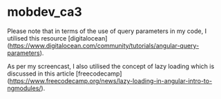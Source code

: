 # mobdev_ca3

Please note that in terms of the use of query parameters in my code, I utilised this resource [digitalocean] (https://www.digitalocean.com/community/tutorials/angular-query-parameters).

As per my screencast, I also utilised the concept of lazy loading which is discussed in this article [freecodecamp] (https://www.freecodecamp.org/news/lazy-loading-in-angular-intro-to-ngmodules/).